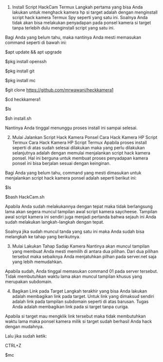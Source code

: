 1. Install Script HackCam Termux
Langkah pertama yang bisa Anda lakukan untuk menghack kamera hp si target adalah dengan menginstall script hack kamera Termux Spy seperti yang satu ini. Soalnya Anda tidak akan bisa melakukan penyadapan pada ponsel kamera si target tanpa terlebih dulu menginstall script yang satu ini.

Bagi Anda yang belum tahu, maka nantinya Anda mesti memasukan command seperti di bawah ini:

$apt update && apt upgrade

$pkg install openssh

$pkg install git

$pkg install mc

$git clone https://github.com/mrwawanj/heckkamera1

$cd heckkamera1

$ls

$sh install.sh

Nantinya Anda tinggal menunggu proses install ini sampai selesai.

2. Mulai Jalankan Script Hack Kamera Ponsel
Cara Hack Kamera HP Script Termux
Cara Hack Kamera HP Script Termux
Apabila proses install seperti di atas sudah selesai dilakukan maka yang perlu dilakukan selanjutnya adalah dengan memulai menjalankan script hack kamera ponsel. Hal ini berguna untuk membuat proses penyadapan kamera ponsel ini bisa berjalan sesuai dengan keinginan.

Bagi Anda yang belum tahu, command yang mesti dimasukan untuk menjalankan script hack kamera ponsel adalah seperti berikut ini:

$ls

$bash HackCam.sh

Apabila Anda sudah melakukannya dengan tepat maka tidak berlangsung lama akan segera muncul tampilan awal script kamera saycheese. Tampilan awal script kamera ini sendiri juga menjadi pertanda bahwa sejauh ini Anda sudah melakukan langkah-langkah dengan tepat.

Soalnya jika sudah muncul tanda yang satu ini maka Anda sudah bisa melangkah ke tahap yang berikutnya.

3. Mulai Lakukan Tahap Sadap Kamera
Nantinya akan muncul tampilan yang membuat Anda mesti memilih di antara dua pilihan. Dari dua pilihan tersebut maka sebaiknya Anda menjatuhkan pilhan pada server.net saja yang lebih memudahkan.

Apabila sudah, Anda tinggal memasukan command 01 pada server tersebut. Tidak membutuhkan waktu lama akan muncul tampilan khusus yang merupakan subdomain.

4. Bagikan Link pada Target
Langkah terakhir yang bisa Anda lakukan adalah membagikan link pada target. Untuk link yang dimaksud sendiri adalah link pada tampilan subdomain seperti di atas barusan. Tugas Anda adalah membagikan link pada si target tanpa curiga.

Apabila si target mau mengklik link tersebut maka tidak membutuhkan waktu lama maka ponsel kamera milik si target sudah berhasil Anda hack dengan mudahnya.

Lalu jika sudah ketik:

CTRL+Z

$mc
